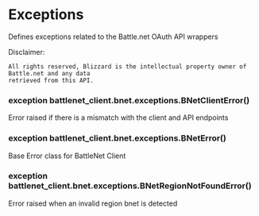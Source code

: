 # Exceptions

Defines exceptions related to the Battle.net OAuth API wrappers

Disclaimer:

    All rights reserved, Blizzard is the intellectual property owner of Battle.net and any data
    retrieved from this API.


### exception battlenet_client.bnet.exceptions.BNetClientError()
Error raised if there is a mismatch with the client and API endpoints


### exception battlenet_client.bnet.exceptions.BNetError()
Base Error class for BattleNet Client


### exception battlenet_client.bnet.exceptions.BNetRegionNotFoundError()
Error raised when an invalid region bnet is detected
